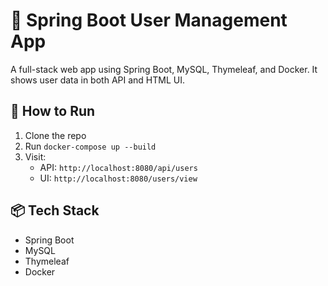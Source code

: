 # 🧾 Spring Boot User Management App

A full-stack web app using Spring Boot, MySQL, Thymeleaf, and Docker. It shows user data in both API and HTML UI.

## 🚀 How to Run
1. Clone the repo
2. Run `docker-compose up --build`
3. Visit:
   - API: `http://localhost:8080/api/users`
   - UI: `http://localhost:8080/users/view`

## 📦 Tech Stack
- Spring Boot
- MySQL
- Thymeleaf
- Docker
